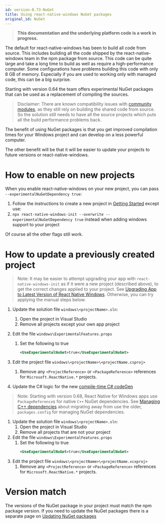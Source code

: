 ```yaml
---
id: version-0.73-NuGet
title: Using react-native-windows NuGet packages
original_id: NuGet
---
```


>**This documentation and the underlying platform code is a work in progress.**

The default for react-native-windows has been to build all code from source. This includes building all the code shipped by the react-native-windows team in the npm package from source. This code can be quite large and take a long time to build as well as require a high-performance computer. Some configurations have problems building this code with only 8 GB of memory. Especially if you are used to working only with managed code, this can be a big surprise.

Starting with version 0.64 the team offers experimental NuGet packages that can be used as a replacement of compiling the sources.

> Disclaimer: There are known compatibility issues with [community modules](supported-community-modules.md), as they still rely on building the shared code from source. So the solution still needs to have all the source projects which puts all the build performance problems back.

The benefit of using NuGet packages is that you get improved compilation times for your Windows project and can develop on a less powerful computer.

The other benefit will be that it will be easier to update your projects to future versions or react-native-windows.

# How to enable on new projects
When you enable react-native-windows on your new project, you can pass `--experimentalNuGetDependency true`:

1. Follow the instructions to create a new project in [Getting Started](getting-started.md) except use:
1. `npx react-native-windows-init --overwrite --experimentalNuGetDependency true` instead when adding windows support to your project

Of course all the other flags still work.

# How to update a previously created project

> Note: It may be easier to attempt upgrading your app with `react-native-windows-init` as if it were a new project (described above), to get the correct changes applied to your project. See [Upgrading App to Latest Version of React Native Windows](upgrade-app.md). Otherwise, you can try applying the manual steps below.

<!--DOCUSAURUS_CODE_TABS-->
<!--C# projects-->
1. Update the solution file `windows\<projectName>.sln`:
   1. Open the project in Visual Studio
   1. Remove all projects except your own app project
1. Edit the file `windows\ExperimentalFeatures.props`
   1. Set the following to true
      ```xml
      <UseExperimentalNuGet>true</UseExperimentalNuGet>
      ```
1. Edit the project file `windows\<projectName>\<projectName.csproj>`
   1. Remove any `<ProjectReference>` or `<PackageReference>` references for `Microsoft.ReactNative.*` projects.

1. Update the C# logic for the new [compile-time C# codeGen](native-modules-csharp-codegen.md)

<!--C++ projects-->
> Note: Starting with version 0.68, React Native for Windows apps use `PackageReference`s for native `C++` NuGet dependencies. See [Managing C++ dependencies](managing-cpp-deps.md) about migrating away from use the older, `packages.config` for managing NuGet dependencies.

1. Update the solution file `windows\<projectName>.sln`:
   1. Open the project in Visual Studio
   1. Remove all projects that are not your project
1. Edit the file `windows\ExperimentalFeatures.props`
   1. Set the following to true
      ```xml
      <UseExperimentalNuGet>true</UseExperimentalNuGet>
      ```
1. Edit the project file `windows\<projectName>\<projectName.vcxproj>`
   1. Remove any `<ProjectReference>` or `<PackageReference>` references for `Microsoft.ReactNative.*` projects.

<!--END_DOCUSAURUS_CODE_TABS-->

# Version match
The versions of the NuGet package in your project must match the npm package version. If you need to update the NuGet packages there is a separate page on [Updating NuGet packages](nuget-update.md)
